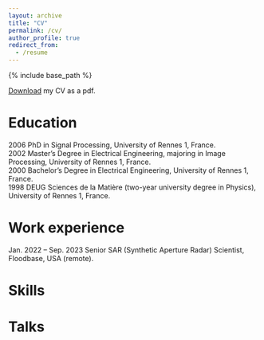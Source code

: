 ```yaml
---
layout: archive
title: "CV"
permalink: /cv/
author_profile: true
redirect_from:
  - /resume
---
```


{% include base_path %}

[Download](https://odhondt.github.io/files/cv_dhondt_2024.pdf) my CV as a pdf.

Education
======
2006   PhD in Signal Processing, University of Rennes 1, France.  
2002  Master’s Degree in Electrical Engineering, majoring in Image Processing, University of Rennes 1, France.  
2000  Bachelor’s Degree in Electrical Engineering, University of Rennes 1, France.  
1998  DEUG Sciences de la Matière (two-year university degree in Physics), University of Rennes 1, France.  

Work experience
======
Jan. 2022 – Sep. 2023 Senior SAR (Synthetic Aperture Radar) Scientist, Floodbase, USA (remote).  
  
Skills
======


Talks
======

  